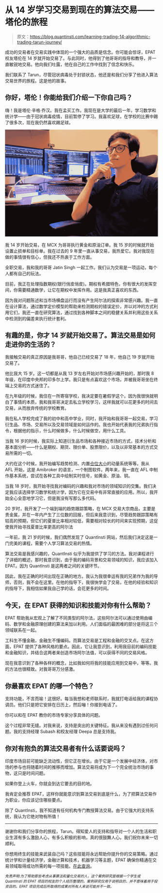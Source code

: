 # 从 14 岁学习交易到现在的算法交易——塔伦的旅程

> 原文：<https://blog.quantinsti.com/learning-trading-14-algorithmic-trading-tarun-journey/>

成功的交易者在交易实践中体现的一个强大的品质是信念。你可能会惊讶，EPAT 校友塔伦在 14 岁就开始交易了。与此同时，他得到了他哥哥的指导和教导，并一直敏锐地交易。他向我们吐露，他在自己的工作中找到了信念和快乐。

我们联系了 Tarun，尽管冠状病毒处于封锁状态，他还是和我们分享了他进入算法交易世界的旅程。这是他的故事。

## 你好，塔伦！你能给我们介绍一下你自己吗？

嗨！我是塔伦·辛格·乔汉。我在孟买工作。我现在是大学的最后一年，学习数学和统计学——由于冠状病毒疫情，目前暂停了学习。我喜欢足球，在学校的比赛中踢了很多次，现在我仍然喜欢踢足球。

![](img/9e47bc256cedcf72ce3ba07d0e72233b.png)

我 14 岁开始交易，在 MCX 为哥哥执行黄金和原油订单。我 15 岁的时候就开始设置止损单和目标单。我在过去的 9 年里一直从事交易，我热爱它。我对我现在做的事情很有信心，但我还不热衷于工作方面。

全职交易，我和我的哥哥 Jatin Singh 一起工作。我们认为交易是一项运动，每个人都有自己的玩法。

目前，我正在处理指数期权(银行俏皮俏皮)。期权有希腊特色，你有很大的发挥空间，你需要精通数学，让它在期权中发挥作用。这是我真正喜欢的东西。

因为我对问题陈述和当市场横盘运行而没有产生阿尔法的探索非常感兴趣。我一直在设计算法，通过数学定价模型的帮助来检测期权的错误定价，并以对冲的方式利用它们，我还一直在研究算法，通过找到各种脚本之间的稳健关系并利用这些关系中检测到的偏差来执行统计套利。

## 有趣的是，你才 14 岁就开始交易了。算法交易是如何走进你的生活的？

我接触交易的真正原因是我哥哥，他自己已经交易了 18 年，他自己 19 岁就开始交易了。

他比我大 15 岁。这一切都是从我 13 岁左右开始对市场感兴趣开始的，那时我 8 年级，在印度中央邦的印多尔上学。我只是有点喜欢这个市场，并被我哥哥坐在终端上交易的方式迷住了。

在九年级的时候，我住在一所寄宿学校，我决定要在暑假学这个。因为我很快就明白了事情的本质，我和我哥哥决定去私立学校学习，这样我就可以花更多的时间去交易，从而放弃传统的学校教育。

我在私人学校完成了我的初中和高中学业，同时，我开始和我哥哥一起交易，学习衍生品、市场、交易所以及交易领域是如何运作的。我也开始代表我的兄弟执行指令，根据他的指示，什么时候做多，什么时候做空，用什么工具。

当我 16 岁的时候，我实际上知道衍生品市场和各种接近市场的方式，技术分析和基本面分析——什么是期权、期货、限价单、股票限价，以及以非常基本的方式交易所需的一切。

大约在这个时候，我开始编写趋势检测、内置[仓位大小](https://quantra.quantinsti.com/course/position-sizing-trading)的动量系统等等。我从 AFL 开始，这是 Amibroker 的语言，一个制图软件。两年来，我一直在 AFL 中制作基本系统，尝试在各种工具中绘制实时信号，如黄金、原油、铜。

当我 18 岁时，我开始寻找我对编码的兴趣和我对市场的领域知识的交集。我们决定我应该选择学习数学和统计学，因为它在交易中有非常直接的应用。所以，我开始全心全意地学习它，但是我没有写那么多代码。

20 岁时，我开发了一个端到端的趋势跟踪策略，在 MCX 交易大宗商品，主要是贵金属，并在一年内产生了三位数的回报，但后来我意识到，尽管趋势跟踪策略有较高的预期，但它们的夏普比率相对较低，需要相对较长的时间来实现预期，这促使我开始寻找夏普比率更高的阿尔法

一年前，我 21 岁的时候，我们偶然发现了 QuantInsti 网站，然后我们决定这是一门完美的课程，需要个人学习算法交易的热情。

算法交易是我感兴趣的，QuantInsti 似乎为我提供了学习的方法。我对课程进行了详细的概述，那时我意识到，由于我的编码背景和交易领域的知识，我应该加入 EPAT。因为 QuantInsti 是这两者之间的关键环节。

因此，我在正确的时间出现在正确的地方。我认为我很幸运有我的兄弟作为我的导师，否则，我不会在这里。在他的指导下，我很快学会了交易，在他的经验和知识的指导下，我相信如果我自己学的话，会花更多的时间。

## 今天，在 EPAT 获得的知识和技能对你有什么帮助？

EPAT 帮助我从宏观上了解了不同类型的阿尔法，这些阿尔法可以通过使用由编码、数学和金融原理创建的算法来加以利用。人们面临的最困难的部分是将这三个领域联系在一起。

工科生不懂金融，金融生不懂编码。而算法交易是工程和金融的交叉点。在这方面，EPAT 提供了各种风格的要点。因此，它让我意识到，利用我目前的编码技能和金融知识，并结合这两者来创造市场阿尔法值，可以获得不同的交易风格。

现在我意识到了各种各样的概念，比如我如何将我的技能应用到交易中，等等。我的方法也很精致。对我哥哥万分感激。

## 你最喜欢 EPAT 的哪一个特色？

支持功能，不言而喻！这很好。每当我想和老师联系时，我就打电话给我的课程协调员。他们只是把它安排在日历上，然后嘣！你接到电话了。

你可以和在 EPAT 教你的市场专家分享具体的问题。

这个过程非常无缝。对我来说，支持是突出的关键特征。我从来没有遇到过任何问题。我的支持经理 Subash 和校友经理 Deepa 总是支持我。

## 你对有抱负的算法交易者有什么话要说吗？

印度市场目前可能缺乏流动性，但它正在增长。由于它是一个发展中经济体，对市场的参与也将随着时间的推移而增加。算法交易将成为下一个完全统治市场的事物，这只是时间问题。

如果你登上火车，你就会到达它要去的目的地。

我肯定会推荐 EPAT，这样你就能意识到算法交易到底是什么，为了把算法交易作为职业，你应该记住哪些要点。

除了 QuantInsti，我不知道有任何机构专门教授算法交易。由于它强大的支持系统，我认为它绝对物有所值！

* * *

谢谢你和我们分享你的旅程，Tarun。得知爱人的支持和指导对一个人的生活和职业生涯有多么激励人心，有多么积极的影响，真的很鼓舞人心。我们祝你未来一切顺利。

你想用终生的技能来武装自己吗？这些技能将永远帮助你提升你的交易策略。通过统计学和计量经济学，金融计算和技术，机器学习等主题，EPAT 确保你精通在交易领域取得成功所需的每一项技能。[在此查询](https://www.quantinsti.com/epat)。

*<small>免责声明:为了帮助那些考虑从事算法和量化交易的人，这个案例研究是根据一个学生或 QuantInsti 的 EPAT 项目的校友的个人经历整理的。案例研究仅用于说明目的，并不意味着用于投资目的。EPAT 项目完成后所取得的成果对所有人来说可能并不一致。</small>*